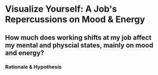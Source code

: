 # Visualize Yourself: A Job's Repercussions on Mood & Energy #

## How much does working shifts at my job affect my mental and physcial states, mainly on mood and energy? ##

### Rationale & Hypothesis ###

